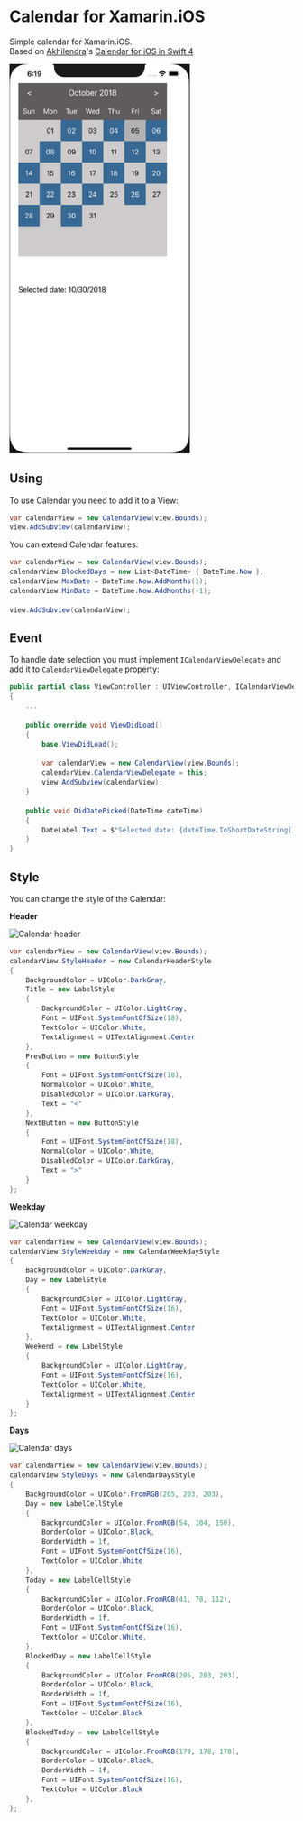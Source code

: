 # Calendar for Xamarin.iOS
Simple calendar for Xamarin.iOS.  
Based on [Akhilendra](https://github.com/Akhilendra)'s [Calendar for iOS in Swift 4](https://github.com/Akhilendra/calenderAppiOS)

<img alt="Calendar" src="media/calendar.png" width="320">

## Using

To use Calendar you need to add it to a View:

```cs
var calendarView = new CalendarView(view.Bounds);
view.AddSubview(calendarView);
```

You can extend Calendar features:

```cs
var calendarView = new CalendarView(view.Bounds);
calendarView.BlockedDays = new List<DateTime> { DateTime.Now };
calendarView.MaxDate = DateTime.Now.AddMonths(1);
calendarView.MinDate = DateTime.Now.AddMonths(-1);

view.AddSubview(calendarView);
```

## Event

To handle date selection you must implement <code>ICalendarViewDelegate</code> and add it to <code>CalendarViewDelegate</code> property:

```cs
public partial class ViewController : UIViewController, ICalendarViewDelegate
{
    ...

    public override void ViewDidLoad()
    {
        base.ViewDidLoad();

        var calendarView = new CalendarView(view.Bounds);
        calendarView.CalendarViewDelegate = this;
        view.AddSubview(calendarView);
    }

    public void DidDatePicked(DateTime dateTime)
    {
        DateLabel.Text = $"Selected date: {dateTime.ToShortDateString()}";
    }
}
```

## Style

You can change the style of the Calendar:  

**Header**  

<img alt="Calendar header" src="media/calendar-header.png" width="320">

```cs
var calendarView = new CalendarView(view.Bounds);
calendarView.StyleHeader = new CalendarHeaderStyle
{
    BackgroundColor = UIColor.DarkGray,
    Title = new LabelStyle
    {
        BackgroundColor = UIColor.LightGray,
        Font = UIFont.SystemFontOfSize(18),
        TextColor = UIColor.White,
        TextAlignment = UITextAlignment.Center
    },
    PrevButton = new ButtonStyle
    {
        Font = UIFont.SystemFontOfSize(18),
        NormalColor = UIColor.White,
        DisabledColor = UIColor.DarkGray,
        Text = "<"
    },
    NextButton = new ButtonStyle
    {
        Font = UIFont.SystemFontOfSize(18),
        NormalColor = UIColor.White,
        DisabledColor = UIColor.DarkGray,
        Text = ">"
    }
};
```  

**Weekday**  

<img alt="Calendar weekday" src="media/calendar-weekday.png" width="320">

```cs
var calendarView = new CalendarView(view.Bounds);
calendarView.StyleWeekday = new CalendarWeekdayStyle
{
    BackgroundColor = UIColor.DarkGray,
    Day = new LabelStyle
    {
        BackgroundColor = UIColor.LightGray,
        Font = UIFont.SystemFontOfSize(16),
        TextColor = UIColor.White,
        TextAlignment = UITextAlignment.Center
    },
    Weekend = new LabelStyle
    {
        BackgroundColor = UIColor.LightGray,
        Font = UIFont.SystemFontOfSize(16),
        TextColor = UIColor.White,
        TextAlignment = UITextAlignment.Center
    }
};
```  

**Days**  

<img alt="Calendar days" src="media/calendar-day.png" width="320">

```cs
var calendarView = new CalendarView(view.Bounds);
calendarView.StyleDays = new CalendarDaysStyle
{
    BackgroundColor = UIColor.FromRGB(205, 203, 203),
    Day = new LabelCellStyle
    {
        BackgroundColor = UIColor.FromRGB(54, 104, 150),
        BorderColor = UIColor.Black,
        BorderWidth = 1f,
        Font = UIFont.SystemFontOfSize(16),
        TextColor = UIColor.White
    },
    Today = new LabelCellStyle
    {
        BackgroundColor = UIColor.FromRGB(41, 78, 112),
        BorderColor = UIColor.Black,
        BorderWidth = 1f,
        Font = UIFont.SystemFontOfSize(16),
        TextColor = UIColor.White,
    },
    BlockedDay = new LabelCellStyle
    {
        BackgroundColor = UIColor.FromRGB(205, 203, 203),
        BorderColor = UIColor.Black,
        BorderWidth = 1f,
        Font = UIFont.SystemFontOfSize(16),
        TextColor = UIColor.Black
    },
    BlockedToday = new LabelCellStyle
    {
        BackgroundColor = UIColor.FromRGB(179, 178, 178),
        BorderColor = UIColor.Black,
        BorderWidth = 1f,
        Font = UIFont.SystemFontOfSize(16),
        TextColor = UIColor.Black
    },
};
```
